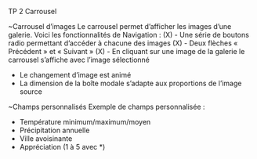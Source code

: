 TP 2 Carrousel

~Carrousel d’images
Le carrousel permet d’afficher les images d’une galerie. Voici  les fonctionnalités de Navigation :
(X)	- Une série de boutons radio permettant d’accéder à chacune des images
(X)	- Deux flèches « Précédent » et « Suivant »
(X)	- En cliquant sur une image de la galerie le carrousel s’affiche avec l’image sélectionné
-	Le changement d’image est animé
-	La dimension de la boîte modale s’adapte aux proportions de l’image source

~Champs personnalisés
Exemple de champs personnalisée :
-	Température minimum/maximum/moyen
-	Précipitation annuelle
-	Ville avoisinante
-	Appréciation (1 à 5 avec *)
